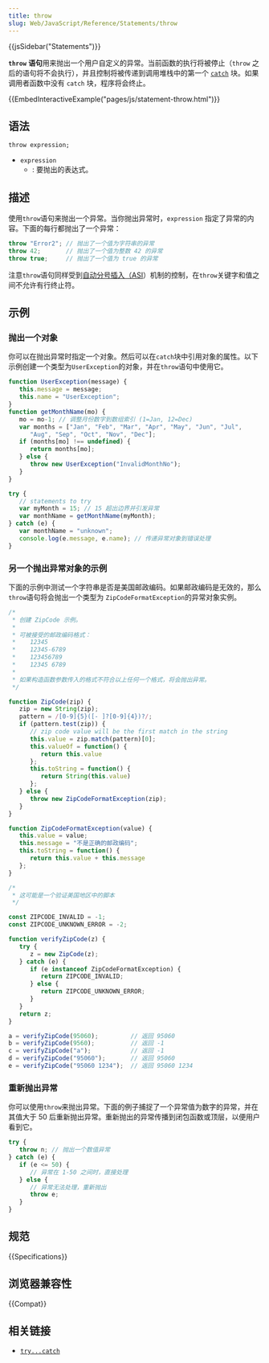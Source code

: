 ```yaml
---
title: throw
slug: Web/JavaScript/Reference/Statements/throw
---
```

{{jsSidebar("Statements")}}

**`throw`** **语句**用来抛出一个用户自定义的异常。当前函数的执行将被停止（`throw` 之后的语句将不会执行），并且控制将被传递到调用堆栈中的第一个 [`catch`](/zh-CN/docs/Web/JavaScript/Reference/Statements/try...catch) 块。如果调用者函数中没有 `catch` 块，程序将会终止。

{{EmbedInteractiveExample("pages/js/statement-throw.html")}}

## 语法

```plain
throw expression;
```

- `expression`
  - : 要抛出的表达式。

## 描述

使用`throw`语句来抛出一个异常。当你抛出异常时，`expression` 指定了异常的内容。下面的每行都抛出了一个异常：

```js
throw "Error2"; // 抛出了一个值为字符串的异常
throw 42;       // 抛出了一个值为整数 42 的异常
throw true;     // 抛出了一个值为 true 的异常
```

注意`throw`语句同样受到[自动分号插入（ASI](/en-US/docs/Web/JavaScript/Reference/Lexical_grammar#Automatic_semicolon_insertion)）机制的控制，在`throw`关键字和值之间不允许有行终止符。

## 示例

### 抛出一个对象

你可以在抛出异常时指定一个对象。然后可以在`catch`块中引用对象的属性。以下示例创建一个类型为`UserException`的对象，并在`throw`语句中使用它。

```js
function UserException(message) {
   this.message = message;
   this.name = "UserException";
}
function getMonthName(mo) {
   mo = mo-1; // 调整月份数字到数组索引 (1=Jan, 12=Dec)
   var months = ["Jan", "Feb", "Mar", "Apr", "May", "Jun", "Jul",
      "Aug", "Sep", "Oct", "Nov", "Dec"];
   if (months[mo] !== undefined) {
      return months[mo];
   } else {
      throw new UserException("InvalidMonthNo");
   }
}

try {
   // statements to try
   var myMonth = 15; // 15 超出边界并引发异常
   var monthName = getMonthName(myMonth);
} catch (e) {
   var monthName = "unknown";
   console.log(e.message, e.name); // 传递异常对象到错误处理
}
```

### 另一个抛出异常对象的示例

下面的示例中测试一个字符串是否是美国邮政编码。如果邮政编码是无效的，那么`throw`语句将会抛出一个类型为 `ZipCodeFormatException`的异常对象实例。

```js
/*
 * 创建 ZipCode 示例。
 *
 * 可被接受的邮政编码格式：
 *    12345
 *    12345-6789
 *    123456789
 *    12345 6789
 *
 * 如果构造函数参数传入的格式不符合以上任何一个格式，将会抛出异常。
 */

function ZipCode(zip) {
   zip = new String(zip);
   pattern = /[0-9]{5}([- ]?[0-9]{4})?/;
   if (pattern.test(zip)) {
      // zip code value will be the first match in the string
      this.value = zip.match(pattern)[0];
      this.valueOf = function() {
         return this.value
      };
      this.toString = function() {
         return String(this.value)
      };
   } else {
      throw new ZipCodeFormatException(zip);
   }
}

function ZipCodeFormatException(value) {
   this.value = value;
   this.message = "不是正确的邮政编码";
   this.toString = function() {
      return this.value + this.message
   };
}

/*
 * 这可能是一个验证美国地区中的脚本
 */

const ZIPCODE_INVALID = -1;
const ZIPCODE_UNKNOWN_ERROR = -2;

function verifyZipCode(z) {
   try {
      z = new ZipCode(z);
   } catch (e) {
      if (e instanceof ZipCodeFormatException) {
         return ZIPCODE_INVALID;
      } else {
         return ZIPCODE_UNKNOWN_ERROR;
      }
   }
   return z;
}

a = verifyZipCode(95060);         // 返回 95060
b = verifyZipCode(9560);          // 返回 -1
c = verifyZipCode("a");           // 返回 -1
d = verifyZipCode("95060");       // 返回 95060
e = verifyZipCode("95060 1234");  // 返回 95060 1234
```

### 重新抛出异常

你可以使用`throw`来抛出异常。下面的例子捕捉了一个异常值为数字的异常，并在其值大于 50 后重新抛出异常。重新抛出的异常传播到闭包函数或顶层，以便用户看到它。

```js
try {
   throw n; // 抛出一个数值异常
} catch (e) {
   if (e <= 50) {
      // 异常在 1-50 之间时，直接处理
   } else {
      // 异常无法处理，重新抛出
      throw e;
   }
}
```

## 规范

{{Specifications}}

## 浏览器兼容性

{{Compat}}

## 相关链接

- [`try...catch`](/en-US/docs/Web/JavaScript/Reference/Statements/try...catch)
